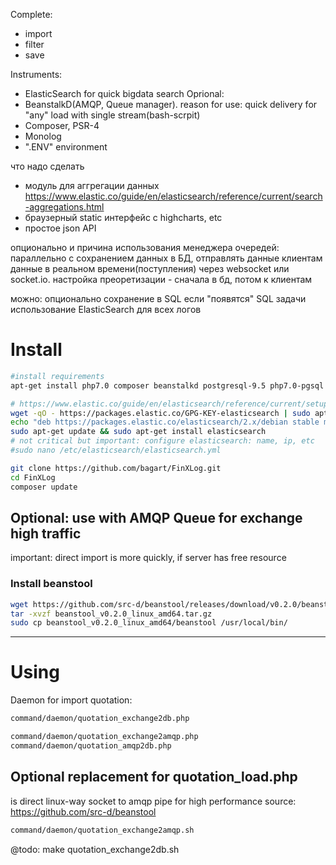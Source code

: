 Complete: 
 - import
 - filter
 - save

Instruments:
 - ElasticSearch for quick bigdata search
Oprional: 
 - BeanstalkD(AMQP, Queue manager). reason for use: quick delivery for "any" load with single stream(bash-scrpit)
 - Composer, PSR-4
 - Monolog
 - ".ENV"  environment


что надо сделать
 - модуль для аггрегации данных https://www.elastic.co/guide/en/elasticsearch/reference/current/search-aggregations.html
 - браузерный  static интерфейс с highcharts, etc
 - простое json API 

опционально и причина использования менеджера очередей: 
параллельно с сохранением данных в БД, отправлять данные клиентам данные в реальном времени(поступления) через websocket или socket.io.
настройка преоретизации - сначала в бд, потом к клиентам

можно:
опционально сохранение в SQL если "появятся" SQL задачи
использование ElasticSearch для всех логов


# Install
```bash
#install requirements
apt-get install php7.0 composer beanstalkd postgresql-9.5 php7.0-pgsql 

# https://www.elastic.co/guide/en/elasticsearch/reference/current/setup-repositories.html
wget -qO - https://packages.elastic.co/GPG-KEY-elasticsearch | sudo apt-key add -
echo "deb https://packages.elastic.co/elasticsearch/2.x/debian stable main" | sudo tee -a /etc/apt/sources.list.d/elasticsearch-2.x.list
sudo apt-get update && sudo apt-get install elasticsearch
# not critical but important: configure elasticsearch: name, ip, etc
#sudo nano /etc/elasticsearch/elasticsearch.yml

git clone https://github.com/bagart/FinXLog.git
cd FinXLog
composer update
```

## Optional: use with AMQP Queue for exchange high traffic
important: direct import is more quickly, if server has free resource

### Install beanstool
```bash
wget https://github.com/src-d/beanstool/releases/download/v0.2.0/beanstool_v0.2.0_linux_amd64.tar.gz
tar -xvzf beanstool_v0.2.0_linux_amd64.tar.gz
sudo cp beanstool_v0.2.0_linux_amd64/beanstool /usr/local/bin/
```
-------------------------------
# Using
Daemon for import quotation:

```bash
command/daemon/quotation_exchange2db.php
```


```bash
command/daemon/quotation_exchange2amqp.php
command/daemon/quotation_amqp2db.php
```

## Optional replacement for quotation_load.php
is direct linux-way socket to amqp pipe for high performance
source: https://github.com/src-d/beanstool

```bash
command/daemon/quotation_exchange2amqp.sh
```

@todo: make quotation_exchange2db.sh

